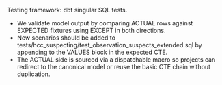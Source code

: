 Testing framework: dbt singular SQL tests.
- We validate model output by comparing ACTUAL rows against EXPECTED fixtures using EXCEPT in both directions.
- New scenarios should be added to tests/hcc_suspecting/test_observation_suspects_extended.sql by appending to the VALUES block in the expected CTE.
- The ACTUAL side is sourced via a dispatchable macro so projects can redirect to the canonical model or reuse the basic CTE chain without duplication.